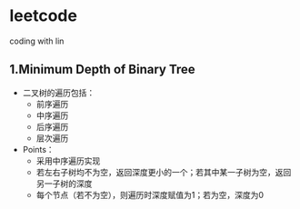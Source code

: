 # leetcode
coding with lin

## 1.Minimum Depth of Binary Tree
- 二叉树的遍历包括：
  - 前序遍历
  - 中序遍历
  - 后序遍历
  - 层次遍历
- Points：
  - 采用中序遍历实现
  - 若左右子树均不为空，返回深度更小的一个；若其中某一子树为空，返回另一子树的深度
  - 每个节点（若不为空），则遍历时深度赋值为1；若为空，深度为0
